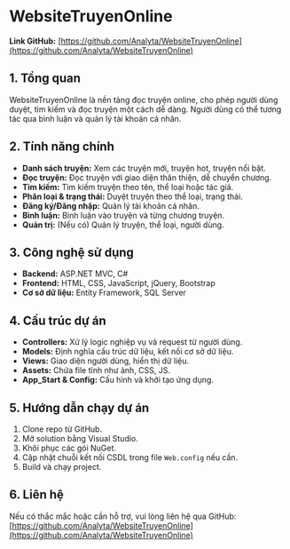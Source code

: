 # WebsiteTruyenOnline

**Link GitHub:** [https://github.com/Analyta/WebsiteTruyenOnline](https://github.com/Analyta/WebsiteTruyenOnline)

## 1. Tổng quan
WebsiteTruyenOnline là nền tảng đọc truyện online, cho phép người dùng duyệt, tìm kiếm và đọc truyện một cách dễ dàng. Người dùng có thể tương tác qua bình luận và quản lý tài khoản cá nhân.

## 2. Tính năng chính
- **Danh sách truyện:** Xem các truyện mới, truyện hot, truyện nổi bật.
- **Đọc truyện:** Đọc truyện với giao diện thân thiện, dễ chuyển chương.
- **Tìm kiếm:** Tìm kiếm truyện theo tên, thể loại hoặc tác giả.
- **Phân loại & trạng thái:** Duyệt truyện theo thể loại, trạng thái.
- **Đăng ký/Đăng nhập:** Quản lý tài khoản cá nhân.
- **Bình luận:** Bình luận vào truyện và từng chương truyện.
- **Quản trị:** (Nếu có) Quản lý truyện, thể loại, người dùng.

## 3. Công nghệ sử dụng
- **Backend:** ASP.NET MVC, C#
- **Frontend:** HTML, CSS, JavaScript, jQuery, Bootstrap
- **Cơ sở dữ liệu:** Entity Framework, SQL Server

## 4. Cấu trúc dự án
- **Controllers:** Xử lý logic nghiệp vụ và request từ người dùng.
- **Models:** Định nghĩa cấu trúc dữ liệu, kết nối cơ sở dữ liệu.
- **Views:** Giao diện người dùng, hiển thị dữ liệu.
- **Assets:** Chứa file tĩnh như ảnh, CSS, JS.
- **App_Start & Config:** Cấu hình và khởi tạo ứng dụng.

## 5. Hướng dẫn chạy dự án
1. Clone repo từ GitHub.
2. Mở solution bằng Visual Studio.
3. Khôi phục các gói NuGet.
4. Cập nhật chuỗi kết nối CSDL trong file `Web.config` nếu cần.
5. Build và chạy project.

## 6. Liên hệ
Nếu có thắc mắc hoặc cần hỗ trợ, vui lòng liên hệ qua GitHub: [https://github.com/Analyta/WebsiteTruyenOnline](https://github.com/Analyta/WebsiteTruyenOnline) 
